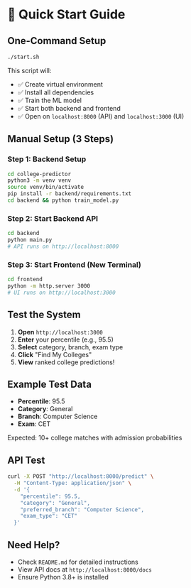 # 🚀 Quick Start Guide

## One-Command Setup

```bash
./start.sh
```

This script will:
- ✅ Create virtual environment
- ✅ Install all dependencies
- ✅ Train the ML model
- ✅ Start both backend and frontend
- ✅ Open on `localhost:8000` (API) and `localhost:3000` (UI)

## Manual Setup (3 Steps)

### Step 1: Backend Setup
```bash
cd college-predictor
python3 -m venv venv
source venv/bin/activate
pip install -r backend/requirements.txt
cd backend && python train_model.py
```

### Step 2: Start Backend API
```bash
cd backend
python main.py
# API runs on http://localhost:8000
```

### Step 3: Start Frontend (New Terminal)
```bash
cd frontend
python -m http.server 3000
# UI runs on http://localhost:3000
```

## Test the System

1. **Open** `http://localhost:3000`
2. **Enter** your percentile (e.g., 95.5)
3. **Select** category, branch, exam type
4. **Click** "Find My Colleges"
5. **View** ranked college predictions!

## Example Test Data

- **Percentile**: 95.5
- **Category**: General
- **Branch**: Computer Science
- **Exam**: CET

Expected: 10+ college matches with admission probabilities

## API Test

```bash
curl -X POST "http://localhost:8000/predict" \
  -H "Content-Type: application/json" \
  -d '{
    "percentile": 95.5,
    "category": "General", 
    "preferred_branch": "Computer Science",
    "exam_type": "CET"
  }'
```

## Need Help?

- Check `README.md` for detailed instructions
- View API docs at `http://localhost:8000/docs`
- Ensure Python 3.8+ is installed

